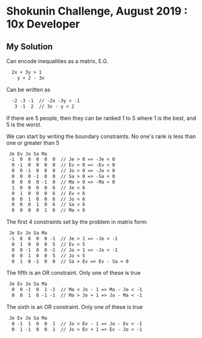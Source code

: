 # Shokunin Challenge, August 2019 : 10x Developer

## My Solution

Can encode inequalities as a matrix, E.G.

```md
  2x + 3y > 1
  - y < 2 - 3x
```

Can be written as

```md
  -2 -3 -1  // -2x -3y < -1
   3 -1  2  // 3x - y < 2
```

If there are 5 people, then they can be ranked 1 to 5 where 1 is the best, and 5 is the worst.

We can start by writing the boundary constraints. No one's rank is less than one or greater than 5

```md
 Je Ev Jo Sa Ma
 -1  0  0  0  0  0  // Je > 0 => -Je < 0
  0 -1  0  0  0  0  // Ev > 0 => -Ev < 0
  0  0 -1  0  0  0  // Jo > 0 => -Jo < 0
  0  0  0 -1  0  0  // Sa > 0 => -Sa < 0
  0  0  0  0 -1  0  // Ma > 0 => -Ma < 0
  1  0  0  0  0  6  // Je < 6
  0  1  0  0  0  6  // Ev < 6
  0  0  1  0  0  6  // Jo < 6
  0  0  0  1  0  6  // Sa < 6
  0  0  0  0  1  6  // Ma < 6
```

The first 4 constraints set by the problem in matrix form:

```md
 Je Ev Jo Sa Ma
 -1  0  0  0  0 -1  // Je > 1 => -Je < -1
  0  1  0  0  0  5  // Ev < 5
  0  0 -1  0  0 -1  // Jo > 1 => -Jo < -1
  0  0  1  0  0  5  // Jo < 5
  0  1  0 -1  0  0  // Sa > Ev => Ev - Sa < 0
```

The fifth is an OR constraint. Only one of these is true

```md
 Je Ev Jo Sa Ma
  0  0 -1  0  1 -1  // Ma < Jo - 1 => Ma - Jo < -1
  0  0  1  0 -1 -1  // Ma > Jo + 1 => Jo - Ma < -1
```

The sixth is an OR constraint. Only one of these is true

```md
 Je Ev Jo Sa Ma
  0 -1  1  0  0  1  // Jo < Ev - 1 => Jo - Ev < -1
  0  1 -1  0  0  1  // Jo > Ev + 1 => Ev - Jo < -1
```
